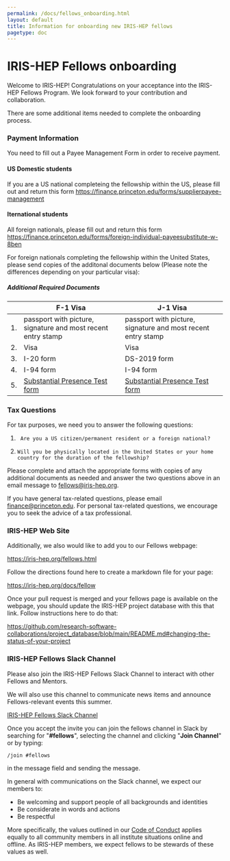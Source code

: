 ```yaml
---
permalink: /docs/fellows_onboarding.html
layout: default
title: Information for onboarding new IRIS-HEP fellows
pagetype: doc
---
```


# IRIS-HEP Fellows onboarding

Welcome to IRIS-HEP!  Congratulations on your acceptance into the IRIS-HEP Fellows Program.  We look forward to your contribution and collaboration.

There are some additional items needed to complete the onboarding process.

### Payment Information <i class="fas fa-file"></i>

You need to fill out a Payee Management Form in order to receive payment.

#### US Domestic students 
If you are a US national completeing the fellowship within the US, please fill out and return this form <https://finance.princeton.edu/forms/supplierpayee-management>

####  Iternational students

All foreign nationals, please fill out and return this form <https://finance.princeton.edu/forms/foreign-individual-payeesubstitute-w-8ben>

For foreign nationals completing the fellowship within the United States, please send copies of the additonal documents below (Please note the differences depending on your particular visa):

##### Additional Required Documents

|      |F-1 Visa                                                    |J-1 Visa                                                    |
|------|------------------------------------------------------------|------------------------------------------------------------|
|1.    |passport with picture, signature and most recent entry stamp|passport with picture, signature and most recent entry stamp|
|2.    |Visa                                                        |Visa                                                        |
|3.    |I-20 form                                                   |DS-2019 form                                                |
|4.    |I-94 form                                                   |I-94 form                                                   |
|5.    |[Substantial Presence Test form](https://finance.princeton.edu/forms/substantial-presence-test) |[Substantial Presence Test form](https://finance.princeton.edu/forms/substantial-presence-test) |

### Tax Questions

For tax purposes, we need you to answer the following questions:
1.      Are you a US citizen/permanent resident or a foreign national?
2.     Will you be physically located in the United States or your home country for the duration of the fellowship?

Please complete and attach the appropriate forms with copies of any additional documents as needed and answer the two questions above in an email message to <fellows@iris-hep.org>.

If you have general tax-related questions, please email <finance@princeton.edu>.  For personal tax-related questions, we encourage you to seek the advice of a tax professional.

### IRIS-HEP Web Site <i class="fas fa-link"></i>

Additionally, we also would like to add you to our Fellows webpage:

  <https://iris-hep.org/fellows.html>

Follow the directions found here to create a markdown file for your page:

  <https://iris-hep.org/docs/fellow>

Once your pull request is merged and your fellows page is available on the webpage, you should update the IRIS-HEP project database with this that link. Follow instructions here to do that:

  <https://github.com/research-software-collaborations/project_database/blob/main/README.md#changing-the-status-of-your-project>

### IRIS-HEP Fellows Slack Channel <i class="fab fa-slack"></i>

Please also join the IRIS-HEP Fellows Slack Channel to interact with other Fellows and Mentors.

We will also use this channel to communicate news items and announce Fellows-relevant events this summer.

[IRIS-HEP Fellows Slack Channel](https://join.slack.com/t/iris-hep/shared_invite/zt-19ml94dae-M2CTO91Nr7noKI0MG5tiaw)

Once you accept the invite you can join the fellows channel in Slack by searching for "**#fellows**", selecting the channel and clicking "**Join Channel**" or by typing:
```
/join #fellows
```
in the message field and sending the message.

In general with communications on the Slack channel, we expect our members to:

* Be welcoming and support people of all backgrounds and identities
* Be considerate in words and actions
* Be respectful

More specifically, the values outlined in our [Code of Conduct](https://iris-hep.org/about/code-of-conduct) applies equally to all community members in all institute situations online and offline.  As IRIS-HEP members, we expect fellows to be stewards of these values as well.
